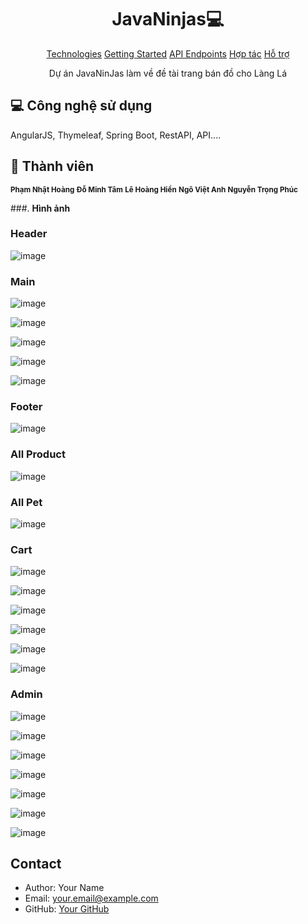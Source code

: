 <h1 align="center" style="font-weight: bold;">JavaNinjas💻</h1>

<p align="center">
<a href="#tech">Technologies</a>
<a href="#started">Getting Started</a>
<a href="#routes">API Endpoints</a>
<a href="#colab">Hợp tác</a>
<a href="#contribute">Hỗ trợ</a> 
</p>


<p align="center">Dự án JavaNinJas làm về đề tài trang bán đồ cho Làng Lá</p>


<p align="center">
</p>

<h2 id="technologies">💻 Công nghệ sử dụng</h2>

AngularJS, Thymeleaf, Spring Boot, RestAPI, API....

<h2 id="colab">🤝 Thành viên</h2>

<tr>

<td align="center">
<sub>
<b>Phạm Nhật Hoàng</b>
</sub>
</a>
</td>

<td align="center">

<sub>
<b>Đỗ Minh Tâm</b>
</sub>
</a>
</td>

<td align="center">
<sub>
<b>Lê Hoàng Hiền</b>
</sub>
</a>
</td>

<td align="center">
<sub>
<b>Ngô Việt Anh</b>
</sub>
</a>
</td>

<td align="center">
<sub>
<b>Nguyễn Trọng Phúc</b>
</sub>
</a>
</td>

</tr>
</table>

###. **Hình ảnh**  
<h3>Header</h3>

![image](https://github.com/user-attachments/assets/80b8a7f0-1f9d-4cdf-885f-be2f414d98b9)

<h3>Main</h3>

![image](https://github.com/user-attachments/assets/c23bda7c-94e0-4c9a-8ede-b44ce4d053ef)

![image](https://github.com/user-attachments/assets/f8681dda-c890-46f6-8157-a9fa22457d75)

![image](https://github.com/user-attachments/assets/02999144-3a04-4984-9711-7d0c6f301a8f)

![image](https://github.com/user-attachments/assets/a21f47fa-38f4-4784-868f-badddc259565)

![image](https://github.com/user-attachments/assets/aeadbca3-0e0f-45ee-b9e0-a8d99c10d7ce)
<h3>Footer</h3>

![image](https://github.com/user-attachments/assets/b544e768-e3dd-47d7-920e-db48e77e1c4e)

<h3>All Product</h3>

![image](https://github.com/user-attachments/assets/af647b12-8aaf-4437-9657-3d03646f7564)

<h3>All Pet</h3>

![image](https://github.com/user-attachments/assets/20e3b9c1-85ae-4de6-8be6-be022e2516dc)

<h3>Cart</h3>

![image](https://github.com/user-attachments/assets/8cd20537-c34d-4576-aad8-0bd0194cade0)

![image](https://github.com/user-attachments/assets/3c888172-54dc-4525-83be-266a2cc58adb)

![image](https://github.com/user-attachments/assets/92eb21ce-eaaf-460e-978d-f0118763ac6c)

![image](https://github.com/user-attachments/assets/dd8e775d-0604-41a0-a0f4-499ff64b8955)

![image](https://github.com/user-attachments/assets/cdc1b59a-402a-47ce-a7b3-f211b0d1405d)

![image](https://github.com/user-attachments/assets/fdca24c4-8761-4615-b5d3-9548549b53a5)

<h3>Admin</h3>

![image](https://github.com/user-attachments/assets/1dd8494b-6e32-4aeb-a8ed-29b7e961e943)

![image](https://github.com/user-attachments/assets/5f94b862-5e1e-40c8-bc12-6c30892a6e81)

![image](https://github.com/user-attachments/assets/2a90a048-4dcd-4333-a46e-da44b182d6ce)

![image](https://github.com/user-attachments/assets/3d3e42e0-4366-4ed7-9417-7ab9b79b699e)

![image](https://github.com/user-attachments/assets/c63cbb9f-1e2b-44c6-9b12-5d442616a022)

![image](https://github.com/user-attachments/assets/1b5a7355-02b3-4091-96d7-ab35e22ac9ab)

![image](https://github.com/user-attachments/assets/9c543234-800c-4712-a81f-fd0fa5bc90f6)


## Contact

- Author: Your Name
- Email: your.email@example.com
- GitHub: [Your GitHub](https://github.com/username)


